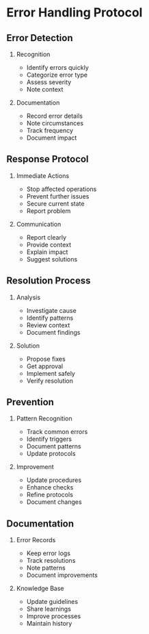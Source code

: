 # Error Handling Protocol

## Error Detection
1. Recognition
   - Identify errors quickly
   - Categorize error type
   - Assess severity
   - Note context

2. Documentation
   - Record error details
   - Note circumstances
   - Track frequency
   - Document impact

## Response Protocol
1. Immediate Actions
   - Stop affected operations
   - Prevent further issues
   - Secure current state
   - Report problem

2. Communication
   - Report clearly
   - Provide context
   - Explain impact
   - Suggest solutions

## Resolution Process
1. Analysis
   - Investigate cause
   - Identify patterns
   - Review context
   - Document findings

2. Solution
   - Propose fixes
   - Get approval
   - Implement safely
   - Verify resolution

## Prevention
1. Pattern Recognition
   - Track common errors
   - Identify triggers
   - Document patterns
   - Update protocols

2. Improvement
   - Update procedures
   - Enhance checks
   - Refine protocols
   - Document changes

## Documentation
1. Error Records
   - Keep error logs
   - Track resolutions
   - Note patterns
   - Document improvements

2. Knowledge Base
   - Update guidelines
   - Share learnings
   - Improve processes
   - Maintain history